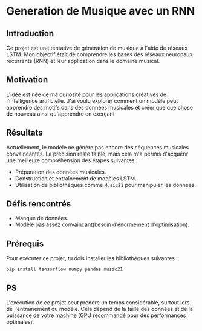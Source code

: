 
# Generation de Musique avec un RNN

## Introduction
Ce projet est une tentative de génération de musique à l'aide de réseaux LSTM. Mon objectif était de comprendre les bases des réseaux neuronaux récurrents (RNN) et leur application dans le domaine musical.

## Motivation
L'idée est née de ma curiosité pour les applications créatives de l'intelligence artificielle. J'ai voulu explorer comment un modèle peut apprendre des motifs dans des données musicales et créer quelque chose de nouveau ainsi qu'apprendre en exerçant

## Résultats
Actuellement, le modèle ne génère pas encore des séquences musicales convaincantes. La précision reste faible, mais cela m'a permis d'acquérir une meilleure compréhension des étapes suivantes :
- Préparation des données musicales.
- Construction et entraînement de modèles LSTM.
- Utilisation de bibliothèques comme `Music21` pour manipuler les données.

## Défis rencontrés
- Manque de données.
- Modèle pas assez convaincant(besoin d'énormement d'optimisation).

## Prérequis

Pour exécuter ce projet, tu dois installer les bibliothèques suivantes :

``
pip install tensorflow numpy pandas music21
``


## PS

L'exécution de ce projet peut prendre un temps considérable, surtout lors de l'entraînement du modèle. Cela dépend de la taille des données et de la puissance de votre machine (GPU recommandé pour des performances optimales).





